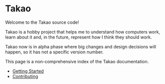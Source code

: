 # Takao

Welcome to the Takao source code!

Takao is a hobby project that helps me to understand how computers 
work, learn about it and, in the future, represent how I think they 
should work.




Takao now is in alpha phase where big changes and design decisions will 
happen, so it has not a specific version number.

This page is a non-comprehensive index of the Takao documentation.

+ [Getting Started](documentation/general/getting_started.md)
+ [Contributing](documentation/general/contributing.md)
